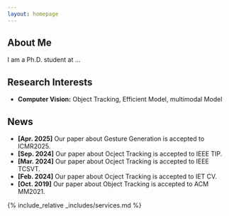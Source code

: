 ```yaml
---
layout: homepage
---
```


## About Me

I am a Ph.D. student at ...

## Research Interests

- **Computer Vision:** Object Tracking, Efficient Model, multimodal Model


## News

- **[Apr. 2025]** Our paper about Gesture Generation is accepted to ICMR2025.
- **[Sep. 2024]** Our paper about Ocject Tracking is accepted to IEEE TIP.
- **[Mar. 2024]** Our paper about Ocject Tracking is accepted to IEEE TCSVT.
- **[Feb. 2024]** Our paper about Ocject Tracking is accepted to IET CV.
- **[Oct. 2019]** Our paper about Object Tracking is accepted to ACM MM2021.

<!-- {% include_relative _includes/publications.md %} -->

{% include_relative _includes/services.md %}
